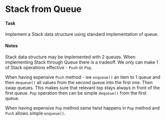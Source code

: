 # Stack from Queue

#### Task
Implement a Stack data structure using standard implementation of queue.

#### Notes
Stack data structure may be implemented with 2 queues. When implementing Stack through Queue there is a tradeoff. We only can make 1 of Stack operations effective - ```Push``` or ```Pop```.

When having expensive ```Push``` method - we ```enqueue()``` an item to 1 queue and then ```dequeue()``` all values from the second queue into the first one. Then swap queues. This makes sure that relevant top stays always in front of the first queue. ```Pop``` operation then can be simple ```dequeue()``` from the first queue.

When having expensive ```Pop``` method same twist happens in ```Pop``` method and ```Push``` allows simple ```enqueue()```.
